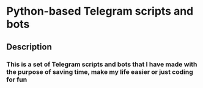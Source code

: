 # Python-based Telegram scripts and bots

## Description

### This is a set of Telegram scripts and bots that I have made with the purpose of saving time, make my life easier or just coding for fun
